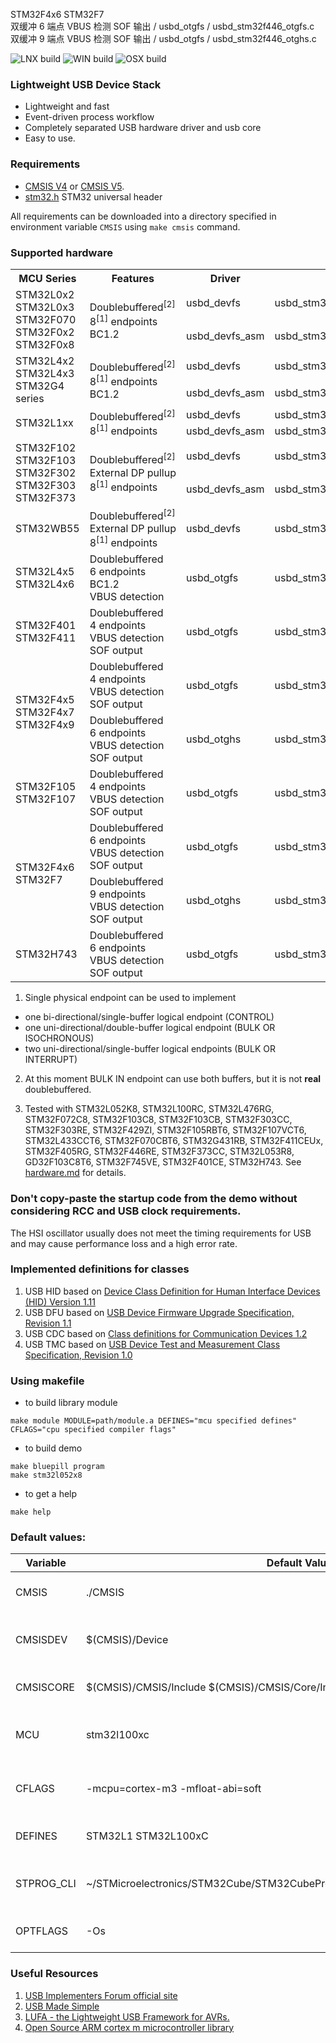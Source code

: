 STM32F4x6 STM32F7   
双缓冲 6 端点 VBUS 检测 SOF 输出 / usbd_otgfs / usbd_stm32f446_otgfs.c
双缓冲 9 端点 VBUS 检测 SOF 输出 / usbd_otgfs / usbd_stm32f446_otghs.c

![LNX build](https://github.com/dmitrystu/libusb_stm32/workflows/LNX%20build/badge.svg)
![WIN build](https://github.com/dmitrystu/libusb_stm32/workflows/WIN%20build/badge.svg)
![OSX build](https://github.com/dmitrystu/libusb_stm32/workflows/OSX%20build/badge.svg)

### Lightweight USB Device Stack ###

+ Lightweight and fast
+ Event-driven process workflow
+ Completely separated USB hardware driver and usb core
+ Easy to use.

### Requirements ###

+ [CMSIS V4](https://github.com/ARM-software/CMSIS) or [CMSIS V5](https://github.com/ARM-software/CMSIS_5).
+ [stm32.h](https://github.com/dmitrystu/stm32h) STM32 universal header

All requirements can be downloaded into a directory specified in environment variable `CMSIS` using
`make cmsis` command.

### Supported hardware ###

<table>
    <tr><th>MCU Series</th><th>Features</th><th>Driver</th><th>File</th></tr>
    <tr>
        <td rowspan="2">STM32L0x2 STM32L0x3 STM32F070 STM32F0x2 STM32F0x8</td>
        <td nowrap rowspan="2">Doublebuffered<sup>[2]</sup><br />8<sup>[1]</sup> endpoints<br /> BC1.2</td>
        <td>usbd_devfs</td>
        <td>usbd_stm32l052_devfs.c</td>
    </tr>
    <tr>
        <td>usbd_devfs_asm</td>
        <td>usbd_stm32l052_devfs_asm.S</td>
    </tr>
    <tr>
        <td rowspan="2">STM32L4x2 STM32L4x3 STM32G4 series</td>
        <td nowrap rowspan="2">Doublebuffered<sup>[2]</sup><br />8<sup>[1]</sup> endpoints<br /> BC1.2</td>
        <td>usbd_devfs</td>
        <td>usbd_stm32l433_devfs.c</td>
    </tr>
    <tr>
        <td>usbd_devfs_asm</td>
        <td>usbd_stm32l052_devfs_asm.S</td>
    </tr>
    <tr>
        <td rowspan="2">STM32L1xx</td>
        <td nowrap rowspan="2">Doublebuffered<sup>[2]</sup><br />8<sup>[1]</sup> endpoints</td>
        <td>usbd_devfs</td>
        <td>usbd_stm32l100_devfs.c</td>
    </tr>
    <tr>
        <td>usbd_devfs_asm</td>
        <td>usbd_stm32l100_devfs_asm.S</td>
    </tr>
    <tr>
        <td rowspan="2">STM32F102 STM32F103 STM32F302 STM32F303 STM32F373</td>
        <td nowrap rowspan="2">Doublebuffered<sup>[2]</sup><br />External DP pullup<br />8<sup>[1]</sup> endpoints</td>
        <td>usbd_devfs</td>
        <td>usbd_stm32f103_devfs.c</td>
    </tr>
    <tr>
        <td>usbd_devfs_asm</td>
        <td>usbd_stm32f103_devfs_asm.S</td>
    </tr>
    <tr>
        <td>STM32WB55</td>
        <td>Doublebuffered<sup>[2]</sup><br />External DP pullup<br />8<sup>[1]</sup> endpoints</td>
        <td>usbd_devfs</td>
        <td>usbd_stm32wb55_devfs.c</td>
    </tr>
    <tr>
        <td>STM32L4x5 STM32L4x6</td>
        <td nowrap>Doublebuffered<br />6 endpoints<br /> BC1.2<br />VBUS detection</td>
        <td>usbd_otgfs</td>
        <td>usbd_stm32l476_otgfs.c</td>
    </tr>
    <tr>
        <td>STM32F401 STM32F411</td>
        <td nowrap>Doublebuffered<br/>4 endpoints<br/>VBUS detection<br/>SOF output</td>
        <td>usbd_otgfs</td>
        <td>usbd_stm32f429_otgfs.c</td>
    </tr>
    <tr>
        <td rowspan="2">STM32F4x5 STM32F4x7 STM32F4x9</td>
        <td nowrap>Doublebuffered<br/>4 endpoints<br/>VBUS detection<br/>SOF output</td>
        <td>usbd_otgfs</td>
        <td>usbd_stm32f429_otgfs.c</td>
    </tr>
    <tr>
        <td nowrap>Doublebuffered<br/>6 endpoints<br/>VBUS detection<br/>SOF output</td>
        <td>usbd_otghs</td>
        <td>usbd_stm32f429_otghs.c</td>
    </tr>
    <tr>
        <td>STM32F105 STM32F107</td>
        <td nowrap>Doublebuffered<br/>4 endpoints<br/>VBUS detection<br/>SOF output</td>
        <td>usbd_otgfs</td>
        <td>usbd_stm32f105_otgfs.c</td>
    </tr>
        <tr>
        <td rowspan="2">STM32F4x6 STM32F7</td>
        <td nowrap>Doublebuffered<br/>6 endpoints<br/>VBUS detection<br/>SOF output</td>
        <td>usbd_otgfs</td>
        <td>usbd_stm32f446_otgfs.c</td>
    </tr>
    <tr>
        <td nowrap>Doublebuffered<br/>9 endpoints<br/>VBUS detection<br/>SOF output</td>
        <td>usbd_otghs</td>
        <td>usbd_stm32f446_otghs.c</td>
    </tr>
    <tr>
        <td>STM32H743</td>
        <td nowrap>Doublebuffered<br/>6 endpoints<br/>VBUS detection<br/>SOF output</td>
        <td>usbd_otgfs</td>
        <td>usbd_stm32h743_otgfs.c</td>
    </tr>
</table>

1. Single physical endpoint can be used to implement
  + one bi-directional/single-buffer logical endpoint (CONTROL)
  + one uni-directional/double-buffer logical endpoint (BULK OR ISOCHRONOUS)
  + two uni-directional/single-buffer logical endpoints (BULK OR INTERRUPT)

2. At this moment BULK IN endpoint can use both buffers, but it is not **real** doublebuffered.

3. Tested with STM32L052K8, STM32L100RC, STM32L476RG, STM32F072C8, STM32F103C8, STM32F103CB,
STM32F303CC, STM32F303RE, STM32F429ZI, STM32F105RBT6, STM32F107VCT6, STM32L433CCT6, STM32F070CBT6,
STM32G431RB, STM32F411CEUx, STM32F405RG, STM32F446RE, STM32F373CC, STM32L053R8, GD32F103C8T6,
STM32F745VE, STM32F401CE, STM32H743.
See [hardware.md](hardware.md) for details.

### Don't copy-paste the startup code from the demo without considering RCC and USB clock requirements.
The HSI oscillator usually does not meet the timing requirements for USB and may cause performance loss
and a high error rate.

### Implemented definitions for classes ###
1. USB HID based on [Device Class Definition for Human Interface Devices (HID) Version 1.11](https://www.usb.org/sites/default/files/documents/hid1_11.pdf)
2. USB DFU based on [USB Device Firmware Upgrade Specification, Revision 1.1](https://www.usb.org/sites/default/files/DFU_1.1.pdf)
3. USB CDC based on [Class definitions for Communication Devices 1.2](https://www.usb.org/sites/default/files/CDC1.2_WMC1.1_012011.zip)
4. USB TMC based on [USB Device Test and Measurement Class Specification, Revision 1.0](https://www.usb.org/sites/default/files/USBTMC_1_006a.zip)

### Using makefile ###
+ to build library module
```
make module MODULE=path/module.a DEFINES="mcu specified defines" CFLAGS="cpu specified compiler flags"
```
+ to build demo
```
make bluepill program
make stm32l052x8
```
+ to get a help
```
make help
```

### Default values: ###
| Variable | Default Value                       | Means                         |
|----------|-------------------------------------|-------------------------------|
| CMSIS    | ./CMSIS                             | path to CMSIS root folder     |
| CMSISDEV | $(CMSIS)/Device                     | path to CMSIS device folder   |
| CMSISCORE| $(CMSIS)/CMSIS/Include $(CMSIS)/CMSIS/Core/Include | path to CMSIS core headers |
| MCU      | stm32l100xc                         | MCU selection for demo project|
| CFLAGS   | -mcpu=cortex-m3 -mfloat-abi=soft    | MCU specified compiler flags  |
| DEFINES  | STM32L1 STM32L100xC                 | MCU specified defines         |
| STPROG_CLI | ~/STMicroelectronics/STM32Cube/STM32CubeProgrammer/bin/STM32_Programmer_CLI | Path to the ST Cube Programmer CLI |
| OPTFLAGS | -Os | Code optimization flags |

### Useful Resources ###
1. [USB Implementers Forum official site](https://www.usb.org/)
2. [USB Made Simple](http://www.usbmadesimple.co.uk/)
3. [LUFA - the Lightweight USB Framework for AVRs.](https://github.com/abcminiuser/lufa)
4. [Open Source ARM cortex m microcontroller library](https://github.com/libopencm3/libopencm3)
